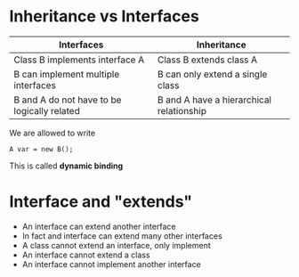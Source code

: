 # Inheritance vs Interfaces

| Interfaces                                  | Inheritance                              |
| ------------------------------------------- | ---------------------------------------- |
| Class B implements interface A              | Class B extends class A                  |
| B can implement multiple interfaces         | B can only extend a single class         |
| B and A do not have to be logically related | B and A have a hierarchical relationship |

We are allowed to write

```
A var = new B();
```

This is called **dynamic binding**

# Interface and "extends"

- An interface can extend another interface
- In fact and interface can extend many other interfaces
- A class cannot extend an interface, only implement
- An interface cannot extend a class
- An interface cannot implement another interface
